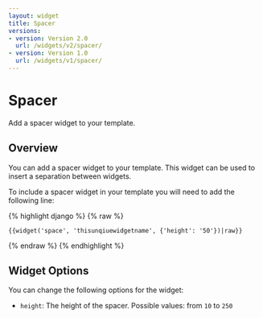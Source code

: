 ```yaml
---
layout: widget
title: Spacer
versions:
- version: Version 2.0
  url: /widgets/v2/spacer/
- version: Version 1.0
  url: /widgets/v1/spacer/
---
```


# Spacer

Add a spacer widget to your template.

## Overview

You can add a spacer widget to your template. This widget can be used to insert a separation between widgets.

To include a spacer widget in your template you will need to add the following line:

{% highlight django %}
{% raw %}

	{{widget('space', 'thisunqiuewidgetname', {'height': '50'})|raw}}

{% endraw %}
{% endhighlight %}

## Widget Options

You can change the following options for the widget:

* ```height```: The height of the spacer. Possible values: from ```10``` to ```250```
